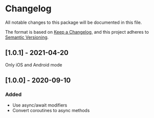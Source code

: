 # Changelog
All notable changes to this package will be documented in this file.

The format is based on [Keep a Changelog](https://keepachangelog.com/en/1.0.0/),
and this project adheres to [Semantic Versioning](https://semver.org/spec/v2.0.0.html).

## [1.0.1] - 2021-04-20
Only iOS and Android mode

## [1.0.0] - 2020-09-10
### Added
- Use async/await modifiers
- Convert coroutines to async methods